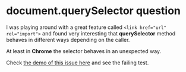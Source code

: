 # document.querySelector question

I was playing around with a great feature called ```<link href="url" rel="import">``` and found very interesting that __querySelector__ method behaves in different ways depending on the caller.

At least in __Chrome__ the selector behaves in an unexpected way.

Check [the demo of this issue here](http://queryselector-question.m3c.space/) and see the failing test.

